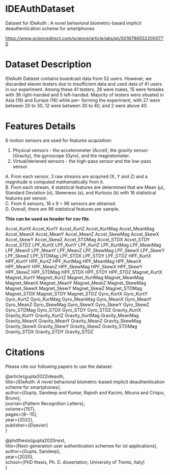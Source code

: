 # IDEAuthDataset
Dataset for IDeAuth : A novel behavioral biometric-based implicit deauthentication scheme for smartphones

https://www.sciencedirect.com/science/article/abs/pii/S0167865522000770

# Dataset Description
IDeAuth Dataset contains boardcast data from 52 users. However, we discarded eleven testers due to insufficient data and used data of 41 users in our experiment. Among these 41 testers, 26 were males, 15 were females with 36 right-handed and 5 left-handed. Majority of testers were situated in Asia (19) and Europe (16) while per- forming the experiment, with 27 were between 20 to 30, 12 were between 30 to 40, and 2 were above 40.

# Features Details
6 motion sensors are used for features acquisition:<br />
1. Physical sensors - the accelerometer (Accel), the gravity sensor (Gravity), the gyroscope (Gyro), and the magnetometer.<br />
2. Virtual/derieved sensors - the high-pass sensor and the low-pass sensor.<br />

A. From each sensor, 3 raw streams are acquired (X, Y and Z) and a magnitude is computed mathematically from it. <br />
B. From each stream, 4 statstical features are determined that are Mean (μ), Standard Deviation (σ), Skewness (s), and Kurtosis (k) with 16
statistical features per sensor.<br />
C. From 6 sensors, 16 x 9 = 96 sensors are obtained.<br />
D. Overall, there are 96 statistical features per sample.

**This can be used as header for csv file.**

Accel_KurtX	Accel_KurtY	Accel_KurtZ	Accel_KurtMag	Accel_MeanMag	Accel_MeanX	Accel_MeanY	Accel_MeanZ	Accel_SkewMag	Accel_SkewX	Accel_SkewY	Accel_SkewZ	Accel_STDMag	Accel_STDX	Accel_STDY	Accel_STDZ	LPF_KurtX	LPF_KurtY	LPF_KurtZ	LPF_KurtMag	LPF_MeanMag	LPF_MeanX	LPF_MeanY	LPF_MeanZ	LPF_SkewMag	LPF_SkewX	LPF_SkewY	LPF_SkewZ	LPF_STDMag	LPF_STDX	LPF_STDY	LPF_STDZ	HPF_KurtX	HPF_KurtY	HPF_KurtZ	HPF_KurtMag	HPF_MeanMag	HPF_MeanX	HPF_MeanY	HPF_MeanZ	HPF_SkewMag	HPF_SkewX	HPF_SkewY	HPF_SkewZ	HPF_STDMag	HPF_STDX	HPF_STDY	HPF_STDZ	Magnet_KurtX	Magnet_KurtY	Magnet_KurtZ	Magnet_KurtMag	Magnet_MeanMag	Magnet_MeanX	Magnet_MeanY	Magnet_MeanZ	Magnet_SkewMag	Magnet_SkewX	Magnet_SkewY	Magnet_SkewZ	Magnet_STDMag	Magnet_STDX	Magnet_STDY	Magnet_STDZ	Gyro_KurtX	Gyro_KurtY	Gyro_KurtZ	Gyro_KurtMag	Gyro_MeanMag	Gyro_MeanX	Gyro_MeanY	Gyro_MeanZ	Gyro_SkewMag	Gyro_SkewX	Gyro_SkewY	Gyro_SkewZ	Gyro_STDMag	Gyro_STDX	Gyro_STDY	Gyro_STDZ	Gravity_KurtX	Gravity_KurtY	Gravity_KurtZ	Gravity_KurtMag	Gravity_MeanMag	Gravity_MeanX	Gravity_MeanY	Gravity_MeanZ	Gravity_SkewMag	Gravity_SkewX	Gravity_SkewY	Gravity_SkewZ	Gravity_STDMag	Gravity_STDX	Gravity_STDY	Gravity_STDZ

# Citations
Please cite our following papers to use the dataset.

@article{gupta2022ideauth,<br />
  title={IDeAuth: A novel behavioral biometric-based implicit deauthentication scheme for smartphones},<br />
  author={Gupta, Sandeep and Kumar, Rajesh and Kacimi, Mouna and Crispo, Bruno},<br />
  journal={Pattern Recognition Letters},<br />
  volume={157},<br />
  pages={8--15},<br />
  year={2022},<br />
  publisher={Elsevier}<br />
}

@phdthesis{gupta2020next,<br />
  title={Next-generation user authentication schemes for iot applications},<br />
  author={Gupta, Sandeep},<br />
  year={2020},<br />
  school={PhD thesis, Ph. D. dissertation, University of Trento, Italy}<br />
}

